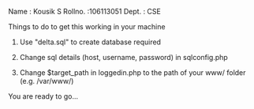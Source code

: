 Name : Kousik S
Rollno. :106113051
Dept. : CSE

Things to do to get this working in your machine

1. Use "delta.sql" to create database required

2. Change sql details (host, username, password) in sqlconfig.php

3. Change $target_path in loggedin.php to the path of your www/ folder (e.g. /var/www/)

You are ready to go...
